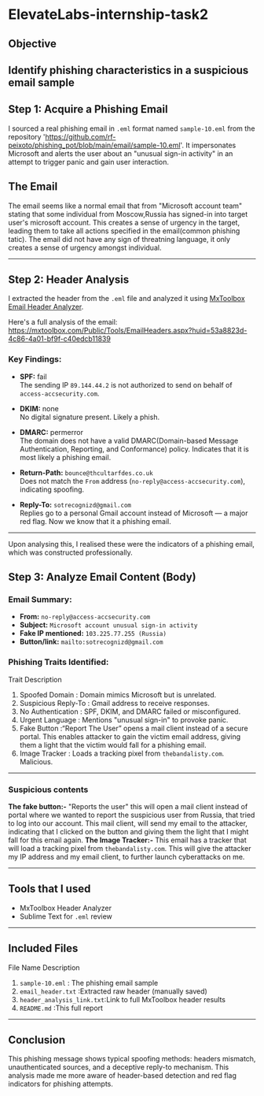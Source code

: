 # ElevateLabs-internship-task2

## Objective
Identify phishing characteristics in a suspicious email sample
---

## Step 1: Acquire a Phishing Email
I sourced a real phishing email in `.eml` format named `sample-10.eml` from the repository 'https://github.com/rf-peixoto/phishing_pot/blob/main/email/sample-10.eml'. It impersonates Microsoft and alerts the user about an "unusual sign-in activity" in an attempt to trigger panic and gain user interaction.

## The Email
The email seems like a normal email that from "Microsoft account team" stating that some individual from Moscow,Russia has signed-in into target user's microsoft account. This creates a sense of urgency in the target, leading them to take all actions specified in the email(common phishing tatic).
The email did not have any sign of threatning language, it only creates a sense of urgency amongst individual.

---


## Step 2: Header Analysis
I extracted the header from the `.eml` file and analyzed it using [MxToolbox Email Header Analyzer](https://mxtoolbox.com/EmailHeaders.aspx).

 Here's a full analysis of the email:  
https://mxtoolbox.com/Public/Tools/EmailHeaders.aspx?huid=53a8823d-4c86-4a01-bf9f-c40edcb11839

### Key Findings:
- **SPF:** fail  
  The sending IP `89.144.44.2` is not authorized to send on behalf of `access-accsecurity.com`.

- **DKIM:** none  
  No digital signature present. Likely a phish.

- **DMARC:** permerror  
  The domain does not have a valid DMARC(Domain-based Message Authentication, Reporting, and Conformance) policy.   Indicates that it is most likely a phishing email.
  
- **Return-Path:** `bounce@thcultarfdes.co.uk`  
  Does not match the `From` address (`no-reply@access-accsecurity.com`), indicating spoofing.

- **Reply-To:** `sotrecognizd@gmail.com`  
  Replies go to a personal Gmail account instead of Microsoft — a major red flag. Now we know that it a phishing    email.

---
Upon analysing this, I realised these were the indicators of a phishing email, which was constructed professionally. 

## Step 3: Analyze Email Content (Body)

### Email Summary:
- **From:** `no-reply@access-accsecurity.com`
- **Subject:** `Microsoft account unusual sign-in activity`
- **Fake IP mentioned:** `103.225.77.255 (Russia)`
- **Button/link:** `mailto:sotrecognizd@gmail.com`

### Phishing Traits Identified:
 Trait                    Description 

1. Spoofed Domain          : Domain mimics Microsoft but is unrelated. 
2. Suspicious Reply-To     : Gmail address to receive responses. 
3. No Authentication       : SPF, DKIM, and DMARC failed or misconfigured. 
4. Urgent Language         : Mentions "unusual sign-in" to provoke panic. 
5. Fake Button             :“Report The User” opens a mail client instead of a secure portal. This enables 
                             attacker to gain the victim email address, giving them a light that the victim would                              fall for a phishing email.
6. Image Tracker           : Loads a tracking pixel from `thebandalisty.com`. Malicious.

---

### Suspicious contents
**The fake button:-**
"Reports the user" this will open a mail client instead of portal where we wanted to report the suspicious user from Russia, that tried to log into our account. This mail client, will send my email to the attacker, indicating that I clicked on the button and giving them the light that I might fall for this email again.
**The Image Tracker:-**
This email has a tracker that will load a tracking pixel from `thebandalisty.com`. This will give the attacker my IP address and my email client, to further launch cyberattacks on me.

---
## Tools that I used
- MxToolbox Header Analyzer
- Sublime Text for `.eml` review
---

## Included Files

 File Name               Description                            

1. `sample-10.eml`         : The phishing email sample              
2. `email_header.txt`      :Extracted raw header (manually saved)  
3. `header_analysis_link.txt`:Link to full MxToolbox header results  
4. `README.md`             :This full report                        

---

## Conclusion
This phishing message shows typical spoofing methods: headers mismatch, unauthenticated sources, and a deceptive reply-to mechanism. This analysis made me more aware of header-based detection and red flag indicators for phishing attempts.
